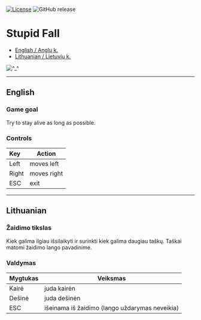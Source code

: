 [![License](https://img.shields.io/github/license/MekDrop/StupidFall.svg?maxAge=2592000)](License.txt) ![GitHub release](https://img.shields.io/github/release/MekDrop/StupidFall.svg?maxAge=2592000)
# Stupid Fall
 * [English / Anglų k.](#english)
 * [Lithuanian / Lietuvių k.](#lithuanian)

![^_^](https://raw.github.com/MekDrop/StupidFall/master/screenshot.png)

---

## English
### Game goal
  Try to stay alive as long as possible.
### Controls
| Key           | Action        |
| :------------ | ------------- |
| Left          | moves left    |
| Right         | moves right   |
| ESC           | exit          |
  
---

## Lithuanian
### Žaidimo tikslas
Kiek galima ilgiau išsilaikyti ir surinkti kiek galima daugiau taškų.
Taškai matomi žaidimo lango pavadinime.
### Valdymas
| Mygtukas      | Veiksmas                                        |
| :------------ | ----------------------------------------------- |
| Kairė         | juda kairėn                                     |
| Dešinė        | juda dešinėn                                    |
| ESC           | išeinama iš žaidimo (lango uždarymas neveikia)  |
